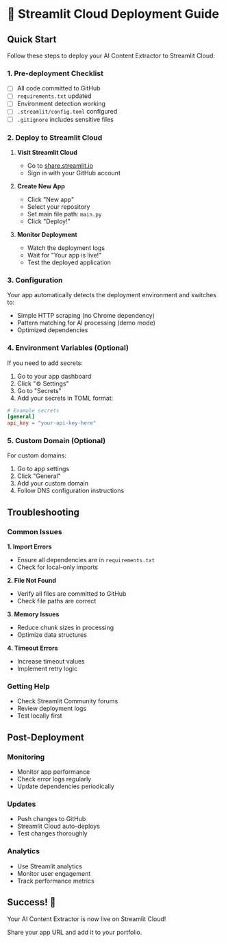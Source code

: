 # 🚀 Streamlit Cloud Deployment Guide

## Quick Start

Follow these steps to deploy your AI Content Extractor to Streamlit Cloud:

### 1. Pre-deployment Checklist

- [ ] All code committed to GitHub
- [ ] `requirements.txt` updated
- [ ] Environment detection working
- [ ] `.streamlit/config.toml` configured
- [ ] `.gitignore` includes sensitive files

### 2. Deploy to Streamlit Cloud

1. **Visit Streamlit Cloud**

   - Go to [share.streamlit.io](https://share.streamlit.io)
   - Sign in with your GitHub account

2. **Create New App**

   - Click "New app"
   - Select your repository
   - Set main file path: `main.py`
   - Click "Deploy!"

3. **Monitor Deployment**
   - Watch the deployment logs
   - Wait for "Your app is live!"
   - Test the deployed application

### 3. Configuration

Your app automatically detects the deployment environment and switches to:

- Simple HTTP scraping (no Chrome dependency)
- Pattern matching for AI processing (demo mode)
- Optimized dependencies

### 4. Environment Variables (Optional)

If you need to add secrets:

1. Go to your app dashboard
2. Click "⚙️ Settings"
3. Go to "Secrets"
4. Add your secrets in TOML format:

```toml
# Example secrets
[general]
api_key = "your-api-key-here"
```

### 5. Custom Domain (Optional)

For custom domains:

1. Go to app settings
2. Click "General"
3. Add your custom domain
4. Follow DNS configuration instructions

## Troubleshooting

### Common Issues

**1. Import Errors**

- Ensure all dependencies are in `requirements.txt`
- Check for local-only imports

**2. File Not Found**

- Verify all files are committed to GitHub
- Check file paths are correct

**3. Memory Issues**

- Reduce chunk sizes in processing
- Optimize data structures

**4. Timeout Errors**

- Increase timeout values
- Implement retry logic

### Getting Help

- Check Streamlit Community forums
- Review deployment logs
- Test locally first

## Post-Deployment

### Monitoring

- Monitor app performance
- Check error logs regularly
- Update dependencies periodically

### Updates

- Push changes to GitHub
- Streamlit Cloud auto-deploys
- Test changes thoroughly

### Analytics

- Use Streamlit analytics
- Monitor user engagement
- Track performance metrics

## Success! 🎉

Your AI Content Extractor is now live on Streamlit Cloud!

Share your app URL and add it to your portfolio.
